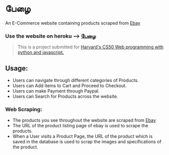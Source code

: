 # பேழை

An E-Commerce website containing products scraped from [Ebay](https://ebay.com/) 

### Use the website on heroku --> [பேழை]()

> This is a project submitted for [Harvard's CS50 Web programming with python and javascript.](https://cs50.harvard.edu/web/2020/)

## Usage:

*   Users can navigate through different categories of Products.
*   Users can Add items to Cart and Proceed to Checkout.
*   Users can make Payment through Paypal.
*   Users can Search for Products across the website.

### Web Scraping:

*   The products you see throughout the website are scraped from [Ebay](https://ebay.com/)
*   The URL of the product listing page of ebay is used to scrape the products.
*   When a User visits a Product Page, the URL of the product which is saved in the database is used to scrap the images and specifications of the product.